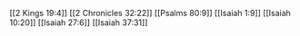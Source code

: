 [[2 Kings 19:4]]
[[2 Chronicles 32:22]]
[[Psalms 80:9]]
[[Isaiah 1:9]]
[[Isaiah 10:20]]
[[Isaiah 27:6]]
[[Isaiah 37:31]]
